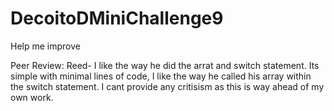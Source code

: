 # DecoitoDMiniChallenge9
Help me improve


Peer Review: Reed- I like the way he did the arrat and switch statement. Its simple with minimal lines of code, I like the way he called his array within the switch statement. I cant provide any critisism as this is way ahead of my own work.